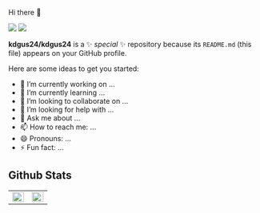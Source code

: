  Hi there 👋
 
 <img src='https://img.shields.io/badge/JS-F7DF1E?style=flat-square&logo=JavaScript&logoColor=white'/>
 <img src='https://img.shields.io/badge/React-61DAFB?style=flat-square&logo=React&logoColor=white'/>

**kdgus24/kdgus24** is a ✨ _special_ ✨ repository because its `README.md` (this file) appears on your GitHub profile.

Here are some ideas to get you started:

- 🔭 I’m currently working on ...
- 🌱 I’m currently learning ...
- 👯 I’m looking to collaborate on ...
- 🤔 I’m looking for help with ...
- 💬 Ask me about ...
- 📫 How to reach me: ...
- 😄 Pronouns: ...
- ⚡ Fun fact: ...

## Github Stats  
<table><tr><td valign="top" width="50%">
<img src="https://github-readme-stats.vercel.app/api?username=kdgus24&show_icons=true&count_private=true&hide_border=true&hide=stars,issues" align="left" style="width: 100%" />
</td><td valign="top" width="50%">
<img src="https://github-readme-stats.vercel.app/api/top-langs/?username=kdgus24&hide_border=true&layout=compact" align="left" style="width: 100%" />
</td></tr></table>  
<br/>
